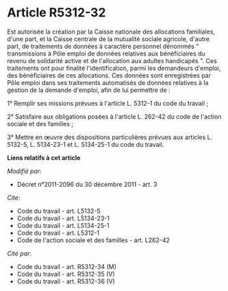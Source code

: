 # Article R5312-32

Est autorisée la création par la Caisse nationale des allocations familiales, d'une part, et la Caisse centrale de la
mutualité sociale agricole, d'autre part, de traitements de données à caractère personnel dénommés " transmissions à Pôle
emploi de données relatives aux bénéficiaires du revenu de solidarité active et de l'allocation aux adultes handicapés ". Ces
traitements ont pour finalité l'identification, parmi les demandeurs d'emploi, des bénéficiaires de ces allocations. Ces
données sont enregistrées par Pôle emploi dans ses traitements automatisés de données relatives à la gestion de la demande
d'emploi, afin de lui permettre de : 

1° Remplir ses missions prévues à l'article L. 5312-1 du code du travail ; 

2° Satisfaire aux obligations posées à l'article L. 262-42 du code de l'action sociale et des familles ; 

3° Mettre en œuvre des dispositions particulières prévues aux articles L. 5132-5, L. 5134-23-1  et L. 5134-25-1 du code du
travail.

**Liens relatifs à cet article**

_Modifié par_:

  - Décret n°2011-2096 du 30 décembre 2011 - art. 3

_Cite_:

  - Code du travail - art. L5132-5
  - Code du travail - art. L5134-23-1
  - Code du travail - art. L5134-25-1
  - Code du travail - art. L5312-1
  - Code de l'action sociale et des familles - art. L262-42

_Cité par_:

  - Code du travail - art. R5312-34 (M)
  - Code du travail - art. R5312-35 (V)
  - Code du travail - art. R5312-36 (V)
